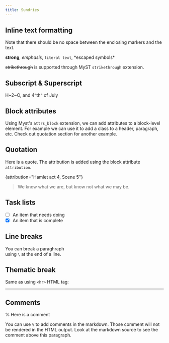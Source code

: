 ```yaml
---
title: Sundries
---
```


## Inline text formatting

Note that there should be no space between the enclosing markers and the text.

**strong**, _emphasis_, `literal text`, \*escaped symbols\*

~~strikethrough~~ is supported through MyST `strikethrough` extension.

## Subscript & Superscript

H~2~O, and 4^th^ of July

## Block attributes

Using Myst's `attrs_block` extension, we can add attributes to a block-level element. For example we can use it to add a class to a header, paragraph, etc. Check out quotation section for another example. 

## Quotation

Here is a quote. The attribution is added using the block attribute `attribution`.

{attribution="Hamlet act 4, Scene 5"}
> We know what we are, but know not what we may be.

## Task lists

- [ ] An item that needs doing
- [x] An item that is complete

## Line breaks

You can break a paraghraph \
using `\` at the end of a line.

## Thematic break

Same as using `<hr>` HTML tag:
***

## Comments

% Here is a comment

You can use `%` to add comments in the markdown. Those comment will not be rendered in the HTML output. Look at the markdown source to see the comment above this paragraph.
